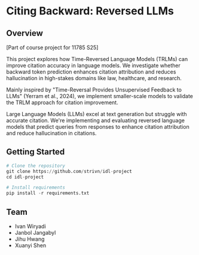 # Citing Backward: Reversed LLMs


## Overview

[Part of course project for 11785 S25]

This project explores how Time-Reversed Language Models (TRLMs) can improve citation accuracy in language models. We investigate whether backward token prediction enhances citation attribution and reduces hallucination in high-stakes domains like law, healthcare, and research.

Mainly inspired by "Time-Reversal Provides Unsupervised Feedback to LLMs" (Yerram et al., 2024), we implement smaller-scale models to validate the TRLM approach for citation improvement.

Large Language Models (LLMs) excel at text generation but struggle with accurate citation. We're implementing and evaluating reversed language models that predict queries from responses to enhance citation attribution and reduce hallucination in citations.

## Getting Started
```python
# Clone the repository
git clone https://github.com/strivn/idl-project
cd idl-project

# Install requirements
pip install -r requirements.txt

```

## Team
- Ivan Wiryadi
- Janbol Jangabyl
- Jihu Hwang
- Xuanyi Shen